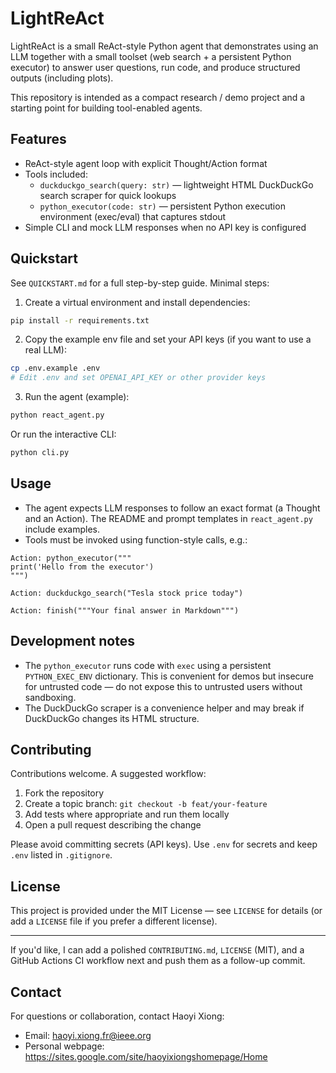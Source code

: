 # LightReAct

LightReAct is a small ReAct-style Python agent that demonstrates using an LLM together with a small toolset (web search + a persistent Python executor) to answer user questions, run code, and produce structured outputs (including plots).

This repository is intended as a compact research / demo project and a starting point for building tool-enabled agents.

## Features
- ReAct-style agent loop with explicit Thought/Action format
- Tools included:
  - `duckduckgo_search(query: str)` — lightweight HTML DuckDuckGo search scraper for quick lookups
  - `python_executor(code: str)` — persistent Python execution environment (exec/eval) that captures stdout
- Simple CLI and mock LLM responses when no API key is configured

## Quickstart
See `QUICKSTART.md` for a full step-by-step guide. Minimal steps:

1. Create a virtual environment and install dependencies:

```bash
pip install -r requirements.txt
```

2. Copy the example env file and set your API keys (if you want to use a real LLM):

```bash
cp .env.example .env
# Edit .env and set OPENAI_API_KEY or other provider keys
```

3. Run the agent (example):

```bash
python react_agent.py
```

Or run the interactive CLI:

```bash
python cli.py
```

## Usage

- The agent expects LLM responses to follow an exact format (a Thought and an Action). The README and prompt templates in `react_agent.py` include examples.
- Tools must be invoked using function-style calls, e.g.:

```
Action: python_executor("""
print('Hello from the executor')
""")

Action: duckduckgo_search("Tesla stock price today")

Action: finish("""Your final answer in Markdown""")
```

## Development notes
- The `python_executor` runs code with `exec` using a persistent `PYTHON_EXEC_ENV` dictionary. This is convenient for demos but insecure for untrusted code — do not expose this to untrusted users without sandboxing.
- The DuckDuckGo scraper is a convenience helper and may break if DuckDuckGo changes its HTML structure.

## Contributing
Contributions welcome. A suggested workflow:

1. Fork the repository
2. Create a topic branch: `git checkout -b feat/your-feature`
3. Add tests where appropriate and run them locally
4. Open a pull request describing the change

Please avoid committing secrets (API keys). Use `.env` for secrets and keep `.env` listed in `.gitignore`.

## License
This project is provided under the MIT License — see `LICENSE` for details (or add a `LICENSE` file if you prefer a different license).

---
If you'd like, I can add a polished `CONTRIBUTING.md`, `LICENSE` (MIT), and a GitHub Actions CI workflow next and push them as a follow-up commit.

## Contact

For questions or collaboration, contact Haoyi Xiong:

- Email: <haoyi.xiong.fr@ieee.org>
- Personal webpage: https://sites.google.com/site/haoyixiongshomepage/Home

